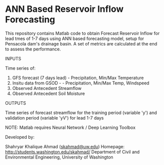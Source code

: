 # ANN Based Reservoir Inflow Forecasting

This repository contains Matlab code to obtain Forecast Reservoir Inflow for lead tmes of 1-7 days using ANN
based forecasting model, setup for Pensacola dam's drainage basin.
A set of metrics are calculated at the end to assess the performance.


INPUTS 

Time series of:
1. GFS forecast (7 days lead) - Precipitation, Min/Max Temperature
2. Insitu data from GSOD - - Precipitation, Min/Max Temp, Windspeed
3. Observed Antecedent Streamflow
4. Observed Antecedent Soil Moisture

OUTPUTS

Time series of forecast streamflow for the training period (variable 'y')
and validation period (variable 'yV') for lead 1-7 days

NOTE: Matlab requires Neural Network / Deep Learning Toolbox 

Developed by: 

Shahryar Khalique Ahmad (skahmad@uw.edu)
Homepage: http://students.washington.edu/skahmad/
Department of Civil and Environmental Engineering, University of Washington
